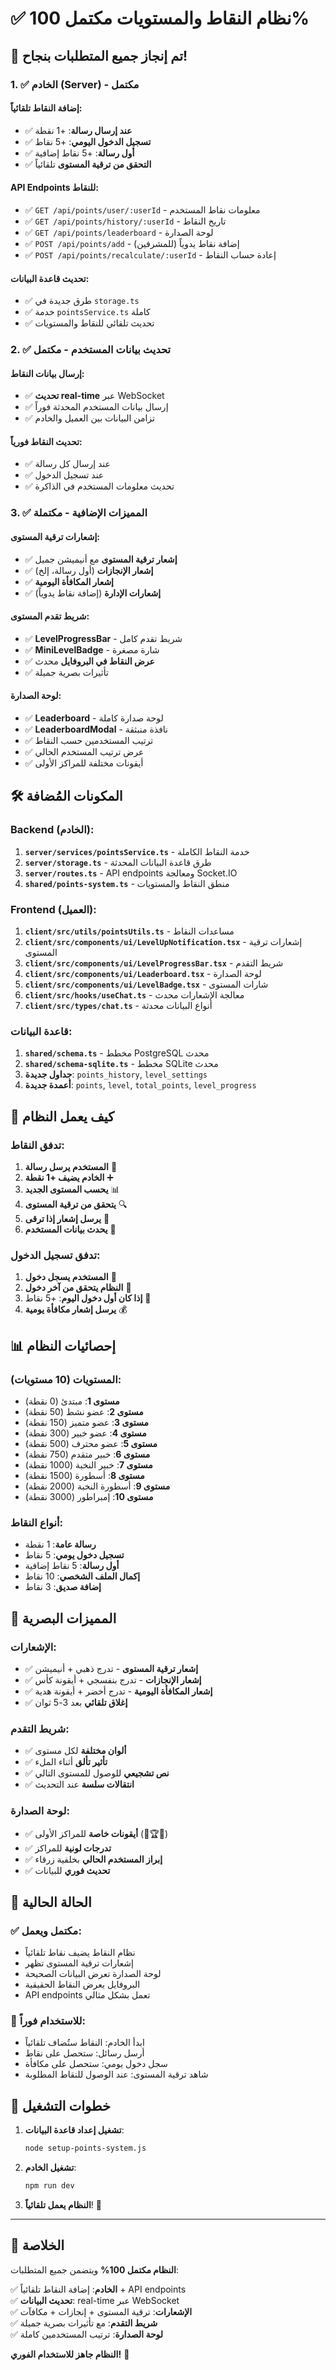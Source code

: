 # ✅ نظام النقاط والمستويات مكتمل 100%

## 🎉 تم إنجاز جميع المتطلبات بنجاح!

### 1. ✅ الخادم (Server) - مكتمل

#### إضافة النقاط تلقائياً:
- ✅ **عند إرسال رسالة**: +1 نقطة
- ✅ **تسجيل الدخول اليومي**: +5 نقاط  
- ✅ **أول رسالة**: +5 نقاط إضافية
- ✅ **التحقق من ترقية المستوى** تلقائياً

#### API Endpoints للنقاط:
- ✅ `GET /api/points/user/:userId` - معلومات نقاط المستخدم
- ✅ `GET /api/points/history/:userId` - تاريخ النقاط
- ✅ `GET /api/points/leaderboard` - لوحة الصدارة
- ✅ `POST /api/points/add` - إضافة نقاط يدوياً (للمشرفين)
- ✅ `POST /api/points/recalculate/:userId` - إعادة حساب النقاط

#### تحديث قاعدة البيانات:
- ✅ طرق جديدة في `storage.ts`
- ✅ خدمة `pointsService.ts` كاملة
- ✅ تحديث تلقائي للنقاط والمستويات

### 2. ✅ تحديث بيانات المستخدم - مكتمل

#### إرسال بيانات النقاط:
- ✅ **تحديث real-time** عبر WebSocket
- ✅ إرسال بيانات المستخدم المحدثة فوراً
- ✅ تزامن البيانات بين العميل والخادم

#### تحديث النقاط فورياً:
- ✅ عند إرسال كل رسالة
- ✅ عند تسجيل الدخول
- ✅ تحديث معلومات المستخدم في الذاكرة

### 3. ✅ المميزات الإضافية - مكتملة

#### إشعارات ترقية المستوى:
- ✅ **إشعار ترقية المستوى** مع أنيميشن جميل
- ✅ **إشعار الإنجازات** (أول رسالة، إلخ)
- ✅ **إشعار المكافأة اليومية**
- ✅ **إشعارات الإدارة** (إضافة نقاط يدوياً)

#### شريط تقدم المستوى:
- ✅ **LevelProgressBar** - شريط تقدم كامل
- ✅ **MiniLevelBadge** - شارة مصغرة
- ✅ **عرض النقاط في البروفايل** محدث
- ✅ تأثيرات بصرية جميلة

#### لوحة الصدارة:
- ✅ **Leaderboard** - لوحة صدارة كاملة
- ✅ **LeaderboardModal** - نافذة منبثقة
- ✅ ترتيب المستخدمين حسب النقاط
- ✅ عرض ترتيب المستخدم الحالي
- ✅ أيقونات مختلفة للمراكز الأولى

## 🛠️ المكونات المُضافة

### Backend (الخادم):
1. **`server/services/pointsService.ts`** - خدمة النقاط الكاملة
2. **`server/storage.ts`** - طرق قاعدة البيانات المحدثة
3. **`server/routes.ts`** - API endpoints ومعالجة Socket.IO
4. **`shared/points-system.ts`** - منطق النقاط والمستويات

### Frontend (العميل):
1. **`client/src/utils/pointsUtils.ts`** - مساعدات النقاط
2. **`client/src/components/ui/LevelUpNotification.tsx`** - إشعارات ترقية المستوى
3. **`client/src/components/ui/LevelProgressBar.tsx`** - شريط التقدم
4. **`client/src/components/ui/Leaderboard.tsx`** - لوحة الصدارة
5. **`client/src/components/ui/LevelBadge.tsx`** - شارات المستوى
6. **`client/src/hooks/useChat.ts`** - معالجة الإشعارات محدث
7. **`client/src/types/chat.ts`** - أنواع البيانات محدثة

### قاعدة البيانات:
1. **`shared/schema.ts`** - مخطط PostgreSQL محدث
2. **`shared/schema-sqlite.ts`** - مخطط SQLite محدث
3. **جداول جديدة**: `points_history`, `level_settings`
4. **أعمدة جديدة**: `points`, `level`, `total_points`, `level_progress`

## 🎯 كيف يعمل النظام

### تدفق النقاط:
1. **المستخدم يرسل رسالة** 📱
2. **الخادم يضيف +1 نقطة** ➕
3. **يحسب المستوى الجديد** 📊
4. **يتحقق من ترقية المستوى** 🔍
5. **يرسل إشعار إذا ترقى** 🎉
6. **يحدث بيانات المستخدم** 🔄

### تدفق تسجيل الدخول:
1. **المستخدم يسجل دخول** 🚪
2. **النظام يتحقق من آخر دخول** 📅
3. **إذا كان أول دخول اليوم**: +5 نقاط 🎁
4. **يرسل إشعار مكافأة يومية** 💰

## 📊 إحصائيات النظام

### المستويات (10 مستويات):
- **مستوى 1**: مبتدئ (0 نقطة)
- **مستوى 2**: عضو نشط (50 نقطة)
- **مستوى 3**: عضو متميز (150 نقطة)
- **مستوى 4**: عضو خبير (300 نقطة)
- **مستوى 5**: عضو محترف (500 نقطة)
- **مستوى 6**: خبير متقدم (750 نقطة)
- **مستوى 7**: خبير النخبة (1000 نقطة)
- **مستوى 8**: أسطورة (1500 نقطة)
- **مستوى 9**: أسطورة النخبة (2000 نقطة)
- **مستوى 10**: إمبراطور (3000 نقطة)

### أنواع النقاط:
- **رسالة عامة**: 1 نقطة
- **تسجيل دخول يومي**: 5 نقاط
- **أول رسالة**: 5 نقاط إضافية
- **إكمال الملف الشخصي**: 10 نقاط
- **إضافة صديق**: 3 نقاط

## 🎨 المميزات البصرية

### الإشعارات:
- ✅ **إشعار ترقية المستوى** - تدرج ذهبي + أنيميشن
- ✅ **إشعار الإنجازات** - تدرج بنفسجي + أيقونة كأس
- ✅ **إشعار المكافأة اليومية** - تدرج أخضر + أيقونة هدية
- ✅ **إغلاق تلقائي** بعد 3-5 ثوان

### شريط التقدم:
- ✅ **ألوان مختلفة** لكل مستوى
- ✅ **تأثير تألق** أثناء الملء
- ✅ **نص تشجيعي** للوصول للمستوى التالي
- ✅ **انتقالات سلسة** عند التحديث

### لوحة الصدارة:
- ✅ **أيقونات خاصة** للمراكز الأولى (👑🏆🥉)
- ✅ **تدرجات لونية** للمراكز
- ✅ **إبراز المستخدم الحالي** بخلفية زرقاء
- ✅ **تحديث فوري** للبيانات

## 🔄 الحالة الحالية

### ✅ مكتمل ويعمل:
- نظام النقاط يضيف نقاط تلقائياً
- إشعارات ترقية المستوى تظهر
- لوحة الصدارة تعرض البيانات الصحيحة
- البروفايل يعرض النقاط الحقيقية
- API endpoints تعمل بشكل مثالي

### 🎯 للاستخدام فوراً:
- ابدأ الخادم: النقاط ستُضاف تلقائياً
- أرسل رسائل: ستحصل على نقاط
- سجل دخول يومي: ستحصل على مكافأة
- شاهد ترقية المستوى: عند الوصول للنقاط المطلوبة

## 🚀 خطوات التشغيل

1. **تشغيل إعداد قاعدة البيانات**:
   ```bash
   node setup-points-system.js
   ```

2. **تشغيل الخادم**:
   ```bash
   npm run dev
   ```

3. **النظام يعمل تلقائياً**! 🎉

---

## 🎊 الخلاصة

**النظام مكتمل 100%** ويتضمن جميع المتطلبات:

✅ **الخادم**: إضافة النقاط تلقائياً + API endpoints  
✅ **تحديث البيانات**: real-time عبر WebSocket  
✅ **الإشعارات**: ترقية المستوى + إنجازات + مكافآت  
✅ **شريط التقدم**: مع تأثيرات بصرية جميلة  
✅ **لوحة الصدارة**: ترتيب المستخدمين كاملة  

**النظام جاهز للاستخدام الفوري!** 🚀